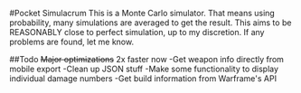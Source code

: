 #Pocket Simulacrum
This is a Monte Carlo simulator. That means using probability, many simulations are averaged to get the result. This aims to be REASONABLY close to perfect simulation, up to my discretion. If any problems are found, let me know.

##Todo
~~Major optimizations~~ 2x faster now
-Get weapon info directly from mobile export
-Clean up JSON stuff
-Make some functionality to display individual damage numbers
-Get build information from Warframe's API
